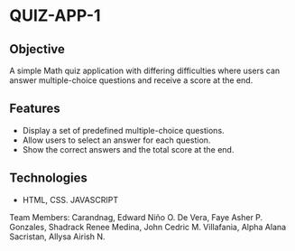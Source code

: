# QUIZ-APP-1

## Objective  
A simple Math quiz application with differing difficulties where users can answer multiple-choice questions and receive a score at the end.  

## Features  
- Display a set of predefined multiple-choice questions.  
- Allow users to select an answer for each question.  
- Show the correct answers and the total score at the end.  

## Technologies  
- HTML, CSS. JAVASCRIPT

Team Members:
Carandnag, Edward Niño O.
De Vera, Faye Asher P.
Gonzales, Shadrack Renee
Medina, John Cedric M.
Villafania, Alpha Alana
Sacristan, Allysa Airish N.
